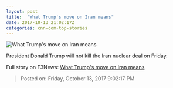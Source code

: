```yaml
---
layout: post
title:  "What Trump's move on Iran means"
date: 2017-10-13 21:02:17Z
categories: cnn-com-top-stories
---
```


![What Trump's move on Iran means](http://i2.cdn.cnn.com/cnnnext/dam/assets/171012125507-02-trump-health-care-1012-super-tease.jpg)

President Donald Trump will not kill the Iran nuclear deal on Friday.


Full story on F3News: [What Trump's move on Iran means](http://www.f3nws.com/n/k2ujzE)

> Posted on: Friday, October 13, 2017 9:02:17 PM
